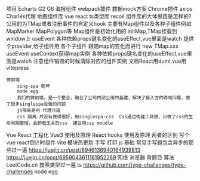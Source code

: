 项目
    Echarts G2 G6
    海报组件
        webpack插件
    数据mock方案
        Chrome插件
        axios
        Charles代理
    地图组件库
        vue
        react
        ts类型库
        recoil
        组件库的大体思路是怎样的?
            公用的为TMap或者注册事件的自定义hook
            主要有Map组件以及各种子组件例如MapMarker MapPolygon等
            Map组件是初始化用的
                initMap,TMap挂载到window上
                useEvent
                各种依赖props键名变化的useEffect,vue里面是watch
                提供个provider,给子组件用
            各个子组件
                跟随map的变化而进行 new TMap.xxx
                useEvent
                useContext获得map实例
                各种依赖props键名变化的useEffect,vue里面是watch
                注意组件销毁的时候清除对应的组件实例
            文档React用dumi,vue用vitepress

    微前端
        sing-spa 乾坤
        node egg
        我们的微前端，是一个整合，融合了公司内部公用的基建、解决了接入方的跨域问题，做了很多singlespa没做的问题
        js隔离是用 代理沙箱
        css 隔离 并没有做得很好，用singlespa-css  Css通过构建工具做，只做了css的生命周期管理，会卸载无关的css  建议用css moudle  

Vue React 工程化
    Vue3 使用及原理
    React hooks 使用及原理
    两者的区别
    写个vue react倒计时组件
    vite 模块热更新
手写 打印 js 基础
    常见手写题包含异步的那些过一遍
    <https://juejin.cn/post/6946136940164939813>
    <https://juejin.cn/post/6959043611161952269>
网络 浏览器
    背题目
算法
    LeetCode.cn 按照类型过一遍
ts
    <https://github.com/type-challenges/type-challenges>
node
    egg

